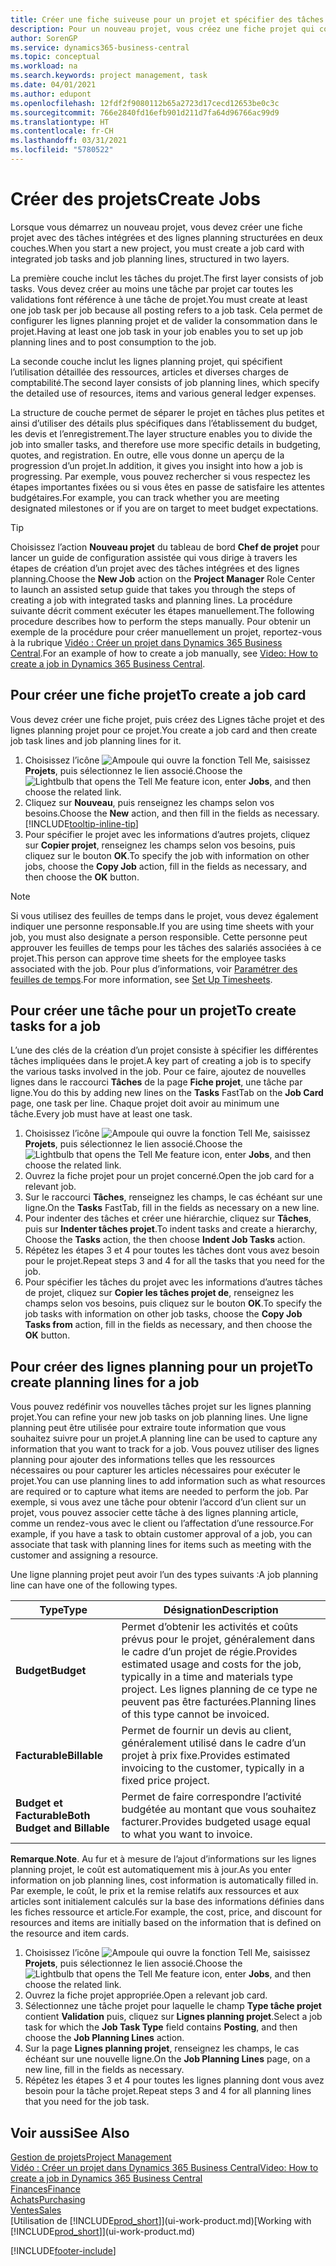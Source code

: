```yaml
---
title: Créer une fiche suiveuse pour un projet et spécifier des tâches| Microsoft Docs
description: Pour un nouveau projet, vous créez une fiche projet qui contient les tâches projet et les lignes planning, pour vous aider à gérer la progression et les budgets.
author: SorenGP
ms.service: dynamics365-business-central
ms.topic: conceptual
ms.workload: na
ms.search.keywords: project management, task
ms.date: 04/01/2021
ms.author: edupont
ms.openlocfilehash: 12fdf2f9080112b65a2723d17cecd12653be0c3c
ms.sourcegitcommit: 766e2840fd16efb901d211d7fa64d96766ac99d9
ms.translationtype: HT
ms.contentlocale: fr-CH
ms.lasthandoff: 03/31/2021
ms.locfileid: "5780522"
---
```

# <a name="create-jobs"></a><span data-ttu-id="dbb8b-103">Créer des projets</span><span class="sxs-lookup"><span data-stu-id="dbb8b-103">Create Jobs</span></span>
<span data-ttu-id="dbb8b-104">Lorsque vous démarrez un nouveau projet, vous devez créer une fiche projet avec des tâches intégrées et des lignes planning structurées en deux couches.</span><span class="sxs-lookup"><span data-stu-id="dbb8b-104">When you start a new project, you must create a job card with integrated job tasks and job planning lines, structured in two layers.</span></span>  

<span data-ttu-id="dbb8b-105">La première couche inclut les tâches du projet.</span><span class="sxs-lookup"><span data-stu-id="dbb8b-105">The first layer consists of job tasks.</span></span> <span data-ttu-id="dbb8b-106">Vous devez créer au moins une tâche par projet car toutes les validations font référence à une tâche de projet.</span><span class="sxs-lookup"><span data-stu-id="dbb8b-106">You must create at least one job task per job because all posting refers to a job task.</span></span> <span data-ttu-id="dbb8b-107">Cela permet de configurer les lignes planning projet et de valider la consommation dans le projet.</span><span class="sxs-lookup"><span data-stu-id="dbb8b-107">Having at least one job task in your job enables you to set up job planning lines and to post consumption to the job.</span></span>

<span data-ttu-id="dbb8b-108">La seconde couche inclut les lignes planning projet, qui spécifient l’utilisation détaillée des ressources, articles et diverses charges de comptabilité.</span><span class="sxs-lookup"><span data-stu-id="dbb8b-108">The second layer consists of job planning lines, which specify the detailed use of resources, items and various general ledger expenses.</span></span>

<span data-ttu-id="dbb8b-109">La structure de couche permet de séparer le projet en tâches plus petites et ainsi d’utiliser des détails plus spécifiques dans l’établissement du budget, les devis et l’enregistrement.</span><span class="sxs-lookup"><span data-stu-id="dbb8b-109">The layer structure enables you to divide the job into smaller tasks, and therefore use more specific details in budgeting, quotes, and registration.</span></span> <span data-ttu-id="dbb8b-110">En outre, elle vous donne un aperçu de la progression d’un projet.</span><span class="sxs-lookup"><span data-stu-id="dbb8b-110">In addition, it gives you insight into how a job is progressing.</span></span> <span data-ttu-id="dbb8b-111">Par exemple, vous pouvez rechercher si vous respectez les étapes importantes fixées ou si vous êtes en passe de satisfaire les attentes budgétaires.</span><span class="sxs-lookup"><span data-stu-id="dbb8b-111">For example, you can track whether you are meeting designated milestones or if you are on target to meet budget expectations.</span></span>

> [!TIP]
> <span data-ttu-id="dbb8b-112">Choisissez l’action **Nouveau projet** du tableau de bord **Chef de projet** pour lancer un guide de configuration assistée qui vous dirige à travers les étapes de création d’un projet avec des tâches intégrées et des lignes planning.</span><span class="sxs-lookup"><span data-stu-id="dbb8b-112">Choose the **New Job** action on the **Project Manager** Role Center to launch an assisted setup guide that takes you through the steps of creating a job with integrated tasks and planning lines.</span></span> <span data-ttu-id="dbb8b-113">La procédure suivante décrit comment exécuter les étapes manuellement.</span><span class="sxs-lookup"><span data-stu-id="dbb8b-113">The following procedure describes how to perform the steps manually.</span></span> <span data-ttu-id="dbb8b-114">Pour obtenir un exemple de la procédure pour créer manuellement un projet, reportez-vous à la rubrique [Vidéo : Créer un projet dans Dynamics 365 Business Central](https://www.youtube.com/watch?v=VqaPWr7BWmw).</span><span class="sxs-lookup"><span data-stu-id="dbb8b-114">For an example of how to create a job manually, see [Video: How to create a job in Dynamics 365 Business Central](https://www.youtube.com/watch?v=VqaPWr7BWmw).</span></span>

## <a name="to-create-a-job-card"></a><span data-ttu-id="dbb8b-115">Pour créer une fiche projet</span><span class="sxs-lookup"><span data-stu-id="dbb8b-115">To create a job card</span></span>
<span data-ttu-id="dbb8b-116">Vous devez créer une fiche projet, puis créez des Lignes tâche projet et des lignes planning projet pour ce projet.</span><span class="sxs-lookup"><span data-stu-id="dbb8b-116">You create a job card and then create job task lines and job planning lines for it.</span></span>

1. <span data-ttu-id="dbb8b-117">Choisissez l’icône ![Ampoule qui ouvre la fonction Tell Me](media/ui-search/search_small.png "Dites-moi ce que vous voulez faire"), saisissez **Projets**, puis sélectionnez le lien associé.</span><span class="sxs-lookup"><span data-stu-id="dbb8b-117">Choose the ![Lightbulb that opens the Tell Me feature](media/ui-search/search_small.png "Tell me what you want to do") icon, enter **Jobs**, and then choose the related link.</span></span>  
2. <span data-ttu-id="dbb8b-118">Cliquez sur **Nouveau**, puis renseignez les champs selon vos besoins.</span><span class="sxs-lookup"><span data-stu-id="dbb8b-118">Choose the **New** action, and then fill in the fields as necessary.</span></span> [!INCLUDE[tooltip-inline-tip](includes/tooltip-inline-tip_md.md)]
3. <span data-ttu-id="dbb8b-119">Pour spécifier le projet avec les informations d’autres projets, cliquez sur **Copier projet**, renseignez les champs selon vos besoins, puis cliquez sur le bouton **OK**.</span><span class="sxs-lookup"><span data-stu-id="dbb8b-119">To specify the job with information on other jobs, choose the **Copy Job** action, fill in the fields as necessary, and then choose the **OK** button.</span></span>

> [!NOTE]  
>   <span data-ttu-id="dbb8b-120">Si vous utilisez des feuilles de temps dans le projet, vous devez également indiquer une personne responsable.</span><span class="sxs-lookup"><span data-stu-id="dbb8b-120">If you are using time sheets with your job, you must also designate a person responsible.</span></span> <span data-ttu-id="dbb8b-121">Cette personne peut approuver les feuilles de temps pour les tâches des salariés associées à ce projet.</span><span class="sxs-lookup"><span data-stu-id="dbb8b-121">This person can approve time sheets for the employee tasks associated with the job.</span></span> <span data-ttu-id="dbb8b-122">Pour plus d’informations, voir [Paramétrer des feuilles de temps](projects-how-setup-time-sheets.md).</span><span class="sxs-lookup"><span data-stu-id="dbb8b-122">For more information, see [Set Up Timesheets](projects-how-setup-time-sheets.md).</span></span>

## <a name="to-create-tasks-for-a-job"></a><span data-ttu-id="dbb8b-123">Pour créer une tâche pour un projet</span><span class="sxs-lookup"><span data-stu-id="dbb8b-123">To create tasks for a job</span></span>
<span data-ttu-id="dbb8b-124">L’une des clés de la création d’un projet consiste à spécifier les différentes tâches impliquées dans le projet.</span><span class="sxs-lookup"><span data-stu-id="dbb8b-124">A key part of creating a job is to specify the various tasks involved in the job.</span></span> <span data-ttu-id="dbb8b-125">Pour ce faire, ajoutez de nouvelles lignes dans le raccourci **Tâches** de la page **Fiche projet**, une tâche par ligne.</span><span class="sxs-lookup"><span data-stu-id="dbb8b-125">You do this by adding new lines on the **Tasks** FastTab on the **Job Card** page, one task per line.</span></span> <span data-ttu-id="dbb8b-126">Chaque projet doit avoir au minimum une tâche.</span><span class="sxs-lookup"><span data-stu-id="dbb8b-126">Every job must have at least one task.</span></span>

1. <span data-ttu-id="dbb8b-127">Choisissez l’icône ![Ampoule qui ouvre la fonction Tell Me](media/ui-search/search_small.png "Dites-moi ce que vous voulez faire"), saisissez **Projets**, puis sélectionnez le lien associé.</span><span class="sxs-lookup"><span data-stu-id="dbb8b-127">Choose the ![Lightbulb that opens the Tell Me feature](media/ui-search/search_small.png "Tell me what you want to do") icon, enter **Jobs**, and then choose the related link.</span></span>
2. <span data-ttu-id="dbb8b-128">Ouvrez la fiche projet pour un projet concerné.</span><span class="sxs-lookup"><span data-stu-id="dbb8b-128">Open the job card for a relevant job.</span></span>
3. <span data-ttu-id="dbb8b-129">Sur le raccourci **Tâches**, renseignez les champs, le cas échéant sur une ligne.</span><span class="sxs-lookup"><span data-stu-id="dbb8b-129">On the **Tasks** FastTab, fill in the fields as necessary on a new line.</span></span>
4. <span data-ttu-id="dbb8b-130">Pour indenter des tâches et créer une hiérarchie, cliquez sur **Tâches**, puis sur **Indenter tâches projet**.</span><span class="sxs-lookup"><span data-stu-id="dbb8b-130">To indent tasks and create a hierarchy, Choose the **Tasks** action, the then choose **Indent Job Tasks** action.</span></span>
5. <span data-ttu-id="dbb8b-131">Répétez les étapes 3 et 4 pour toutes les tâches dont vous avez besoin pour le projet.</span><span class="sxs-lookup"><span data-stu-id="dbb8b-131">Repeat steps 3 and 4 for all the tasks that you need for the job.</span></span>
6. <span data-ttu-id="dbb8b-132">Pour spécifier les tâches du projet avec les informations d’autres tâches de projet, cliquez sur **Copier les tâches projet de**, renseignez les champs selon vos besoins, puis cliquez sur le bouton **OK**.</span><span class="sxs-lookup"><span data-stu-id="dbb8b-132">To specify the job tasks with information on other job tasks, choose the **Copy Job Tasks from** action, fill in the fields as necessary, and then choose the **OK** button.</span></span>

## <a name="to-create-planning-lines-for-a-job"></a><span data-ttu-id="dbb8b-133">Pour créer des lignes planning pour un projet</span><span class="sxs-lookup"><span data-stu-id="dbb8b-133">To create planning lines for a job</span></span>
<span data-ttu-id="dbb8b-134">Vous pouvez redéfinir vos nouvelles tâches projet sur les lignes planning projet.</span><span class="sxs-lookup"><span data-stu-id="dbb8b-134">You can refine your new job tasks on job planning lines.</span></span> <span data-ttu-id="dbb8b-135">Une ligne planning peut être utilisée pour extraire toute information que vous souhaitez suivre pour un projet.</span><span class="sxs-lookup"><span data-stu-id="dbb8b-135">A planning line can be used to capture any information that you want to track for a job.</span></span> <span data-ttu-id="dbb8b-136">Vous pouvez utiliser des lignes planning pour ajouter des informations telles que les ressources nécessaires ou pour capturer les articles nécessaires pour exécuter le projet.</span><span class="sxs-lookup"><span data-stu-id="dbb8b-136">You can use planning lines to add information such as what resources are required or to capture what items are needed to perform the job.</span></span> <span data-ttu-id="dbb8b-137">Par exemple, si vous avez une tâche pour obtenir l’accord d’un client sur un projet, vous pouvez associer cette tâche à des lignes planning article, comme un rendez-vous avec le client ou l’affectation d’une ressource.</span><span class="sxs-lookup"><span data-stu-id="dbb8b-137">For example, if you have a task to obtain customer approval of a job, you can associate that task with planning lines for items such as meeting with the customer and assigning a resource.</span></span>  

<span data-ttu-id="dbb8b-138">Une ligne planning projet peut avoir l’un des types suivants :</span><span class="sxs-lookup"><span data-stu-id="dbb8b-138">A job planning line can have one of the following types.</span></span>  

| <span data-ttu-id="dbb8b-139">Type</span><span class="sxs-lookup"><span data-stu-id="dbb8b-139">Type</span></span> | <span data-ttu-id="dbb8b-140">Désignation</span><span class="sxs-lookup"><span data-stu-id="dbb8b-140">Description</span></span> |
| --- | --- |
| <span data-ttu-id="dbb8b-141">**Budget**</span><span class="sxs-lookup"><span data-stu-id="dbb8b-141">**Budget**</span></span> |<span data-ttu-id="dbb8b-142">Permet d’obtenir les activités et coûts prévus pour le projet, généralement dans le cadre d’un projet de régie.</span><span class="sxs-lookup"><span data-stu-id="dbb8b-142">Provides estimated usage and costs for the job, typically in a time and materials type project.</span></span> <span data-ttu-id="dbb8b-143">Les lignes planning de ce type ne peuvent pas être facturées.</span><span class="sxs-lookup"><span data-stu-id="dbb8b-143">Planning lines of this type cannot be invoiced.</span></span> |
| <span data-ttu-id="dbb8b-144">**Facturable**</span><span class="sxs-lookup"><span data-stu-id="dbb8b-144">**Billable**</span></span> |<span data-ttu-id="dbb8b-145">Permet de fournir un devis au client, généralement utilisé dans le cadre d’un projet à prix fixe.</span><span class="sxs-lookup"><span data-stu-id="dbb8b-145">Provides estimated invoicing to the customer, typically in a fixed price project.</span></span> |
| <span data-ttu-id="dbb8b-146">**Budget et Facturable**</span><span class="sxs-lookup"><span data-stu-id="dbb8b-146">**Both Budget and Billable**</span></span> |<span data-ttu-id="dbb8b-147">Permet de faire correspondre l’activité budgétée au montant que vous souhaitez facturer.</span><span class="sxs-lookup"><span data-stu-id="dbb8b-147">Provides budgeted usage equal to what you want to invoice.</span></span> |

<span data-ttu-id="dbb8b-148">**Remarque**.</span><span class="sxs-lookup"><span data-stu-id="dbb8b-148">**Note**.</span></span> <span data-ttu-id="dbb8b-149">Au fur et à mesure de l’ajout d’informations sur les lignes planning projet, le coût est automatiquement mis à jour.</span><span class="sxs-lookup"><span data-stu-id="dbb8b-149">As you enter information on job planning lines, cost information is automatically filled in.</span></span> <span data-ttu-id="dbb8b-150">Par exemple, le coût, le prix et la remise relatifs aux ressources et aux articles sont initialement calculés sur la base des informations définies dans les fiches ressource et article.</span><span class="sxs-lookup"><span data-stu-id="dbb8b-150">For example, the cost, price, and discount for resources and items are initially based on the information that is defined on the resource and item cards.</span></span>

1. <span data-ttu-id="dbb8b-151">Choisissez l’icône ![Ampoule qui ouvre la fonction Tell Me](media/ui-search/search_small.png "Dites-moi ce que vous voulez faire"), saisissez **Projets**, puis sélectionnez le lien associé.</span><span class="sxs-lookup"><span data-stu-id="dbb8b-151">Choose the ![Lightbulb that opens the Tell Me feature](media/ui-search/search_small.png "Tell me what you want to do") icon, enter **Jobs**, and then choose the related link.</span></span>
2. <span data-ttu-id="dbb8b-152">Ouvrez la fiche projet appropriée.</span><span class="sxs-lookup"><span data-stu-id="dbb8b-152">Open a relevant job card.</span></span>
3. <span data-ttu-id="dbb8b-153">Sélectionnez une tâche projet pour laquelle le champ **Type tâche projet** contient **Validation** puis, cliquez sur **Lignes planning projet**.</span><span class="sxs-lookup"><span data-stu-id="dbb8b-153">Select a job task for which the **Job Task Type** field contains **Posting**, and then choose the **Job Planning Lines** action.</span></span>  
4. <span data-ttu-id="dbb8b-154">Sur la page **Lignes planning projet**, renseignez les champs, le cas échéant sur une nouvelle ligne.</span><span class="sxs-lookup"><span data-stu-id="dbb8b-154">On the **Job Planning Lines** page, on a new line, fill in the fields as necessary.</span></span>
5. <span data-ttu-id="dbb8b-155">Répétez les étapes 3 et 4 pour toutes les lignes planning dont vous avez besoin pour la tâche projet.</span><span class="sxs-lookup"><span data-stu-id="dbb8b-155">Repeat steps 3 and 4 for all planning lines that you need for the job task.</span></span>

## <a name="see-also"></a><span data-ttu-id="dbb8b-156">Voir aussi</span><span class="sxs-lookup"><span data-stu-id="dbb8b-156">See Also</span></span>

[<span data-ttu-id="dbb8b-157">Gestion de projets</span><span class="sxs-lookup"><span data-stu-id="dbb8b-157">Project Management</span></span>](projects-manage-projects.md)  
[<span data-ttu-id="dbb8b-158">Vidéo : Créer un projet dans Dynamics 365 Business Central</span><span class="sxs-lookup"><span data-stu-id="dbb8b-158">Video: How to create a job in Dynamics 365 Business Central</span></span>](https://www.youtube.com/watch?v=VqaPWr7BWmw)  
[<span data-ttu-id="dbb8b-159">Finances</span><span class="sxs-lookup"><span data-stu-id="dbb8b-159">Finance</span></span>](finance.md)  
[<span data-ttu-id="dbb8b-160">Achats</span><span class="sxs-lookup"><span data-stu-id="dbb8b-160">Purchasing</span></span>](purchasing-manage-purchasing.md)  
[<span data-ttu-id="dbb8b-161">Ventes</span><span class="sxs-lookup"><span data-stu-id="dbb8b-161">Sales</span></span>](sales-manage-sales.md)  
<span data-ttu-id="dbb8b-162">[Utilisation de [!INCLUDE[prod_short](includes/prod_short.md)]](ui-work-product.md)</span><span class="sxs-lookup"><span data-stu-id="dbb8b-162">[Working with [!INCLUDE[prod_short](includes/prod_short.md)]](ui-work-product.md)</span></span>  


[!INCLUDE[footer-include](includes/footer-banner.md)]